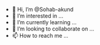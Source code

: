 - 👋 Hi, I’m @Sohab-akund
- 👀 I’m interested in ...
- 🌱 I’m currently learning ...
- 💞️ I’m looking to collaborate on ...
- 📫 How to reach me ...

<!---
Sohab-akund/Sohab-akund is a ✨ special ✨ repository because its `README.md` (this file) appears on your GitHub profile.
You can click the Preview link to take a look at your changes.
--->
